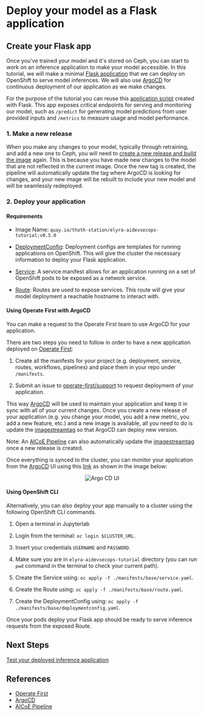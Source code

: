 # Deploy your model as a Flask application

## Create your Flask app

Once you've trained your model and it's stored on Ceph, you can start to work on an inference application to make your model accessible. In this tutorial, we will make a minimal [Flask application](https://flask.palletsprojects.com/en/2.0.x/) that we can deploy on OpenShift to serve model inferences. We will also use [ArgoCD][2] for continuous deployment of our application as we make changes.

For the purpose of the tutorial you can reuse this [application script](../../../wsgi.py) created with Flask. This app exposes critical endpoints for serving and monitoring our model, such as `/predict` for generating model predictions from user provided inputs and `/metrics` to measure usage and model performance.

### 1. Make a new release

When you make any changes to your model, typically through retraining, and add a new one to Ceph, you will need to [create a new release and build the image](../build-images.md) again. This is because you have made new changes to the model that are not reflected in the current image. Once the new tag is created, the pipeline will automatically update the tag where ArgoCD is looking for changes, and your new image will be rebuilt to include your new model and will be seamlessly redeployed.

### 2. Deploy your application

#### **Requirements**

- Image Name: `quay.io/thoth-station/elyra-aidevsecops-tutorial:v0.5.0`

- [DeploymentConfig](../../../manifests/base/deploymentconfig.yaml): Deployment configs are templates for running applications on OpenShift. This will give the cluster the necessary information to deploy your Flask application.

- [Service](../../../manifests/base/service.yaml): A service manifest allows for an application running on a set of OpenShift pods to be exposed as a network service.

- [Route](../../../manifests/base/route.yaml): Routes are used to expose services. This route will give your model deployment a reachable hostname to interact with.

#### **Using Operate First with ArgoCD**

You can make a request to the Operate First team to use ArgoCD for your application.

There are two steps you need to follow in order to have a new application deployed on [Operate First][1]:

1. Create all the manifests for your project (e.g. deployment, service, routes, workflows, pipelines) and place them in your repo under `/manifests`.

2. Submit an issue to [operate-first/support](https://github.com/operate-first/support/issues/new?assignees=&labels=onboarding&template=onboarding_argocd.md&title=) to request deployment of your application.

This way [ArgoCD][2] will be used to maintain your application and keep it in sync with all of your current changes. Once you create a new release of your application (e.g. you change your model, you add a new metric, you add a new feature, etc.) and a new image is available, all you need to do is update the [imagestreamtag](../../../manifests/overlays/test/imagestreamtag.yaml#L10) so that ArgoCD can deploy new version.

Note: An [AICoE Pipeline][3] can also automatically update the [imagestreamtag](../../../manifests/overlays/test/imagestreamtag.yaml#L10) once a new release is created.

Once everything is synced to the cluster, you can monitor your application from the [ArgoCD][2] UI using this [link](https://argocd-server-argocd.apps.moc-infra.massopen.cloud/applications) as shown in the image below:

<div style="text-align:center">
<img alt="Argo CD UI" src="https://raw.githubusercontent.com/thoth-station/elyra-aidevsecops-tutorial/master/docs/images/ArgoCDUI.png">
</div>

#### **Using OpenShift CLI**

Alternatively, you can also deploy your app manually to a cluster using the following OpenShift CLI commands.

1. Open a terminal in Jupyterlab

2. Login from the terminal: `oc login $CLUSTER_URL`.

3. Insert your credentials `USERNAME` and `PASSWORD`.

4. Make sure you are in `elyra-aidevsecops-tutorial` directory (you can run `pwd` command in the terminal to check your current path).

5. Create the Service using: `oc apply -f ./manifests/base/service.yaml`.

6. Create the Route using: `oc apply -f ./manifests/base/route.yaml`.

7. Create the DeploymentConfig using: `oc apply -f ./manifests/base/deploymentconfig.yaml`.

Once your pods deploy your Flask app should be ready to serve inference requests from the exposed Route.

## Next Steps
[Test your deployed inference application](/docs/source/test-model.md)


## References

* [Operate First][1]
* [ArgoCD][2]
* [AICoE Pipeline][3]

[1]: https://www.operate-first.cloud/
[2]: https://argoproj.github.io/argo-cd/
[3]: https://github.com/AICoE/aicoe-ci
